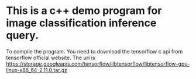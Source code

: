 # This is a c++ demo program for image classification inference query.

To compile the program. You need to download the tensorflow c api from tensorflow official website.
The url is https://storage.googleapis.com/tensorflow/libtensorflow/libtensorflow-gpu-linux-x86_64-2.11.0.tar.gz

